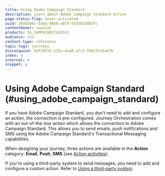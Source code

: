 ```yaml
---
title: Using Adobe Campaign Standard
description: Learn about Adobe Campaign Standard action
page-status-flag: never-activated
uuid: 269d590c-5a6d-40b9-a879-02f5033863fc
contentOwner: sauviat
products: SG_CAMPAIGN/CLASSIC
audience: rns
content-type: reference
topic-tags: journeys
discoiquuid: 5df34f55-135a-4ea8-afc2-f9427ce5ae7b
index: n
internal: n
snippet: y
---
```


# Using Adobe Campaign Standard (#using_adobe_campaign_standard)

If you have Adobe Campaign Standard, you don't need to add and configure an action,  the connection is pre-configured. Journey Orchestration comes with an out-of-the-box action which allows the connection to Adobe Campaign Standard. This allows you to send emails, push notifications and SMS using the Adobe Campaign Standard's Transactional Messaging capabilities. 

When designing your journey, three actions are available in the **Action** category: **Email**, **Push**, **SMS** (see [Action activities](../building-journeys/journeyaction.md#concept_hbj_hrt_52b)).

If you're using a third-party system to send messages, you need to add and configure a custom action. Refer to [Using a third-party system](../action/custom.md).
